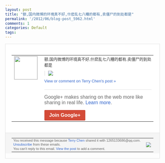 ```yaml
---
layout: post
title: "额,国内微博的环境真不好,什麽乱七八糟的都有,卖僵尸的到处都是"
permalink: '/2012/06/blog-post_5962.html'
comments: 1
categories: Default
tags: 
---
```

<div style="border:solid 1px #dfdfdf;color:#686868;font:13px Arial"><div style="background-color:#fff;padding:20px;"><table cellpadding="0" cellspacing="0"><tr><td style="padding-right:15px;vertical-align:top"><a href="https://plus.google.com/_/notifications/ngemlink?&amp;emid=CPi6yc3zsLACFQQGQAodvX8AAA&amp;path=%2F108643996575278738906&amp;dt=1338686439582"><img height="75" src="https://lh3.googleusercontent.com/-KKRGTyJ5Bl0/AAAAAAAAAAI/AAAAAAAAEEY/jllxqER5dCk/s75-c-k-a/photo.jpg" style="border:solid 1px #cccccc;" width="75"/></a></td><td style="width:578px;color:#333;font:13px Arial;vertical-align:top;"><div style="padding-bottom:10px">额,国内微博的环境真不好,什麽乱七八糟的<wbr/>都有,卖僵尸的到处都是</div><div style="margin-bottom:10px;padding-left:10px; border-left:2px solid #EAEAEA"><span style="margin-right:5px"><a href="https://plus.google.com/_/notifications/ngemlink?&amp;emid=CPi6yc3zsLACFQQGQAodvX8AAA&amp;path=%2F108643996575278738906%2Fposts%2FEyMaymV71ez%3Fgpinv%3DAMIXal8PFEO8tstE8ZKI4-34yuWCa1LqQpr5qubISRGUJP-acQjzupW-5WvIQtqi9Dop1xFCTeSiv8WsJMZ5nt_t8zltnkZQaXMOGxdDNuTtqveY_fWao-w&amp;dt=1338686439582" style="zSoyz;"><img border="0" src="https://lh5.googleusercontent.com/-BHQoBubLouk/T8q7q7fXNcI/AAAAAAAAJRo/3smxhZesREw/h120/QQ%25E6%258B%25BC%25E9%259F%25B3%25E6%2588%25AA%25E5%259B%25BE%25E6%259C%25AA%25E5%2591%25BD%25E5%2590%258D.png" style="max-height:200px;max-width:275px"/></a></span></div><a href="https://plus.google.com/_/notifications/ngemlink?&amp;emid=CPi6yc3zsLACFQQGQAodvX8AAA&amp;path=%2F108643996575278738906%2Fposts%2FEyMaymV71ez%3Fgpinv%3DAMIXal8PFEO8tstE8ZKI4-34yuWCa1LqQpr5qubISRGUJP-acQjzupW-5WvIQtqi9Dop1xFCTeSiv8WsJMZ5nt_t8zltnkZQaXMOGxdDNuTtqveY_fWao-w&amp;dt=1338686439582" style="color:#3366CC;text-decoration:none;">View or comment on Terry Chen's post »</a><div style="margin-top:20px;border-top:solid 1px #dfdfdf"><div style="padding:15px 0;color:#686868;font:16px Arial;">Google+ makes sharing on the web more like sharing in real life. <a href="http://www.google.com/+/learnmore/" style="color:#3366CC;text-decoration:none;">Learn more</a>.</div><a href="https://plus.google.com/_/notifications/ngemlink?&amp;emid=CPi6yc3zsLACFQQGQAodvX8AAA&amp;path=%2F%3Fgpinv%3DAMIXal8PFEO8tstE8ZKI4-34yuWCa1LqQpr5qubISRGUJP-acQjzupW-5WvIQtqi9Dop1xFCTeSiv8WsJMZ5nt_t8zltnkZQaXMOGxdDNuTtqveY_fWao-w&amp;dt=1338686439582" style="display:inline-block;padding:7px 15px;background-color:#d44b38; color:#fff;font-size:16px; font-weight:bold;border-radius:2px;border:solid 1px #c43b28; white-space:nowrap;text-decoration:none">Join Google+</a></div></td></tr></table></div><div style="border-top:solid 1px #dfdfdf;padding:0 20px; background-color:#f5f5f5"><table cellpadding="0" cellspacing="0" style="height:50px"><tbody><tr><td style="vertical-align:middle;width:100%; color:#636363;font:11px Arial; line-height:120%">You received this message because <a href="https://plus.google.com/_/notifications/ngemlink?&amp;emid=CPi6yc3zsLACFQQGQAodvX8AAA&amp;path=%2F108643996575278738906%3Fgpinv%3DAMIXal8PFEO8tstE8ZKI4-34yuWCa1LqQpr5qubISRGUJP-acQjzupW-5WvIQtqi9Dop1xFCTeSiv8WsJMZ5nt_t8zltnkZQaXMOGxdDNuTtqveY_fWao-w&amp;dt=1338686439582" style="color:#3366CC;text-decoration:none;">Terry Chen</a> shared it with 1265133686@qq.com. <a href="https://plus.google.com/_/notifications/ngemlink?&amp;emid=CPi6yc3zsLACFQQGQAodvX8AAA&amp;path=%2F_%2Fnonplus%2Femailsettings%3Fgpinv%3DAMIXal8PFEO8tstE8ZKI4-34yuWCa1LqQpr5qubISRGUJP-acQjzupW-5WvIQtqi9Dop1xFCTeSiv8WsJMZ5nt_t8zltnkZQaXMOGxdDNuTtqveY_fWao-w%26est%3DADH5u8ULHVpFbfARwCIxtFjeovUMr8JkoGu3CpizzwKKBJclaERI81pzDJ--bb1X795-K5YgepvjM6eMZCF-UFxkdYUrF5p7SBhLITnHr-RubHutjxlmFraIDskK5KOusQGRjFUfcfSC&amp;dt=1338686439582" style="color:#3366CC;text-decoration:none;">Unsubscribe</a> from these emails.<br/>You can't reply to this email. <a href="https://plus.google.com/_/notifications/ngemlink?&amp;emid=CPi6yc3zsLACFQQGQAodvX8AAA&amp;path=%2F108643996575278738906%2Fposts%2FEyMaymV71ez%3Fgpinv%3DAMIXal8PFEO8tstE8ZKI4-34yuWCa1LqQpr5qubISRGUJP-acQjzupW-5WvIQtqi9Dop1xFCTeSiv8WsJMZ5nt_t8zltnkZQaXMOGxdDNuTtqveY_fWao-w&amp;dt=1338686439582" style="color:#3366CC;text-decoration:none;">View the post</a> to add a comment.<br/></td><td><img src="https://ssl.gstatic.com/s2/oz/images/notifications/logo/google-plus-6617a72bb36cc548861652780c9e6ff1.png"/></td></tr></tbody></table></div></div>